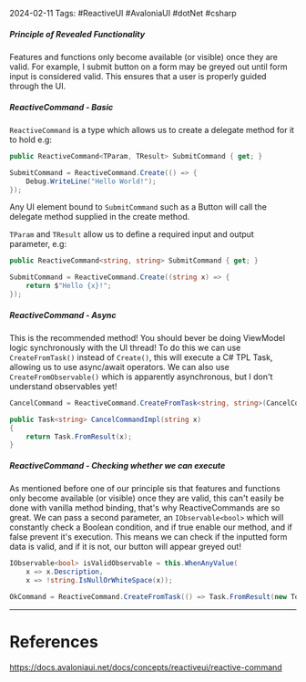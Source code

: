 2024-02-11
Tags: #ReactiveUI #AvaloniaUI #dotNet #csharp 

##### Principle of Revealed Functionality
Features and functions only become available (or visible) once they are valid. For example, I submit button on a form may be greyed out until form input is considered valid. This ensures that a user is properly guided through the UI.

##### ReactiveCommand - Basic
`ReactiveCommand` is a type which allows us to create a delegate method for it to hold e.g:

```c#
public ReactiveCommand<TParam, TResult> SubmitCommand { get; }

SubmitCommand = ReactiveCommand.Create(() => {
	Debug.WriteLine("Hello World!");
});
```

Any UI element bound to `SubmitCommand` such as a Button will call the delegate method supplied in the create method.

`TParam` and `TResult` allow us to define a required input and output parameter, e.g:

```c#
public ReactiveCommand<string, string> SubmitCommand { get; }

SubmitCommand = ReactiveCommand.Create((string x) => {
	return $"Hello {x}!";
});
```

##### ReactiveCommand - Async
This is the recommended method! You should bever be doing ViewModel logic synchronously with the UI thread! To do this we can use `CreateFromTask()` instead of `Create()`, this will execute a C# TPL Task, allowing us to use async/await operators. We can also use `CreateFromObservable()` which is apparently asynchronous, but I don't understand observables yet!

```C#
CancelCommand = ReactiveCommand.CreateFromTask<string, string>(CancelCommandImpl);

public Task<string> CancelCommandImpl(string x)
{
    return Task.FromResult(x);
}
```

##### ReactiveCommand - Checking whether we can execute
As mentioned before one of our principle sis that features and functions only become available (or visible) once they are valid, this can't easily be done with vanilla method binding, that's why ReactiveCommands are so great. We can pass a second parameter, an `IObservable<bool>` which will constantly check a Boolean condition, and if true enable our method, and if false prevent it's execution. This means we can check if the inputted form data is valid, and if it is not, our button will appear greyed out!

``` C#
IObservable<bool> isValidObservable = this.WhenAnyValue(
    x => x.Description,
    x => !string.IsNullOrWhiteSpace(x));

OkCommand = ReactiveCommand.CreateFromTask(() => Task.FromResult(new ToDoItem { Description = Description }), isValidObservable);
```

---
# References

https://docs.avaloniaui.net/docs/concepts/reactiveui/reactive-command